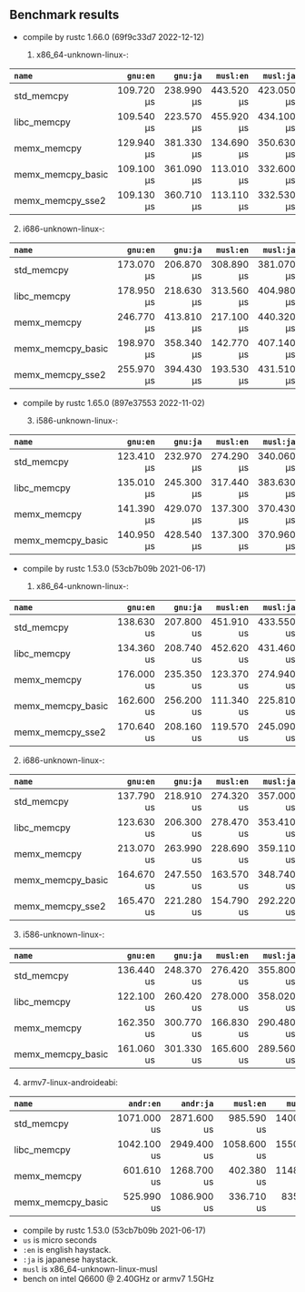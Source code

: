 ## Benchmark results

- compile by rustc 1.66.0 (69f9c33d7 2022-12-12)

  1. x86_64-unknown-linux-:

|         `name`          |  `gnu:en`   |  `gnu:ja`   |  `musl:en`  |  `musl:ja`  |
|:------------------------|------------:|------------:|------------:|------------:|
| std_memcpy              |  109.720 µs |  238.990 µs |  443.520 µs |  423.050 µs |
| libc_memcpy             |  109.540 µs |  223.570 µs |  455.920 µs |  434.100 µs |
| memx_memcpy             |  129.940 µs |  381.330 µs |  134.690 µs |  350.630 µs |
| memx_memcpy_basic       |  109.100 µs |  361.090 µs |  113.010 µs |  332.600 µs |
| memx_memcpy_sse2        |  109.130 µs |  360.710 µs |  113.110 µs |  332.530 µs |

  2. i686-unknown-linux-:

|         `name`          |  `gnu:en`   |  `gnu:ja`   |  `musl:en`  |  `musl:ja`  |
|:------------------------|------------:|------------:|------------:|------------:|
| std_memcpy              |  173.070 µs |  206.870 µs |  308.890 µs |  381.070 µs |
| libc_memcpy             |  178.950 µs |  218.630 µs |  313.560 µs |  404.980 µs |
| memx_memcpy             |  246.770 µs |  413.810 µs |  217.100 µs |  440.320 µs |
| memx_memcpy_basic       |  198.970 µs |  358.340 µs |  142.770 µs |  407.140 µs |
| memx_memcpy_sse2        |  255.970 µs |  394.430 µs |  193.530 µs |  431.510 µs |

- compile by rustc 1.65.0 (897e37553 2022-11-02)

  3. i586-unknown-linux-:

|         `name`          |  `gnu:en`   |  `gnu:ja`   |  `musl:en`  |  `musl:ja`  |
|:------------------------|------------:|------------:|------------:|------------:|
| std_memcpy              |  123.410 µs |  232.970 µs |  274.290 µs |  340.060 µs |
| libc_memcpy             |  135.010 µs |  245.300 µs |  317.440 µs |  383.630 µs |
| memx_memcpy             |  141.390 µs |  429.070 µs |  137.300 µs |  370.430 µs |
| memx_memcpy_basic       |  140.950 µs |  428.540 µs |  137.300 µs |  370.960 µs |


- compile by rustc 1.53.0 (53cb7b09b 2021-06-17)

  1. x86_64-unknown-linux-:

|         `name`          |  `gnu:en`   |  `gnu:ja`   |  `musl:en`  |  `musl:ja`  |
|:------------------------|------------:|------------:|------------:|------------:|
| std_memcpy              |  138.630 us |  207.800 us |  451.910 us |  433.550 us |
| libc_memcpy             |  134.360 us |  208.740 us |  452.620 us |  431.460 us |
| memx_memcpy             |  176.000 us |  235.350 us |  123.370 us |  274.940 us |
| memx_memcpy_basic       |  162.600 us |  256.200 us |  111.340 us |  225.810 us |
| memx_memcpy_sse2        |  170.640 us |  208.160 us |  119.570 us |  245.090 us |

  2. i686-unknown-linux-:

|         `name`          |  `gnu:en`   |  `gnu:ja`   |  `musl:en`  |  `musl:ja`  |
|:------------------------|------------:|------------:|------------:|------------:|
| std_memcpy              |  137.790 us |  218.910 us |  274.320 us |  357.000 us |
| libc_memcpy             |  123.630 us |  206.300 us |  278.470 us |  353.410 us |
| memx_memcpy             |  213.070 us |  263.990 us |  228.690 us |  359.110 us |
| memx_memcpy_basic       |  164.670 us |  247.550 us |  163.570 us |  348.740 us |
| memx_memcpy_sse2        |  165.470 us |  221.280 us |  154.790 us |  292.220 us |

  3. i586-unknown-linux-:

|         `name`          |  `gnu:en`   |  `gnu:ja`   |  `musl:en`  |  `musl:ja`  |
|:------------------------|------------:|------------:|------------:|------------:|
| std_memcpy              |  136.440 us |  248.370 us |  276.420 us |  355.800 us |
| libc_memcpy             |  122.100 us |  260.420 us |  278.000 us |  358.020 us |
| memx_memcpy             |  162.350 us |  300.770 us |  166.830 us |  290.480 us |
| memx_memcpy_basic       |  161.060 us |  301.330 us |  165.600 us |  289.560 us |

  4. armv7-linux-androideabi:

|         `name`          |  `andr:en`  |  `andr:ja`  |  `musl:en`  |  `musl:ja`  |
|:------------------------|------------:|------------:|------------:|------------:|
| std_memcpy              | 1071.000 us | 2871.600 us |  985.590 us | 1400.000 us |
| libc_memcpy             | 1042.100 us | 2949.400 us | 1058.600 us | 1550.600 us |
| memx_memcpy             |  601.610 us | 1268.700 us |  402.380 us | 1148.700 us |
| memx_memcpy_basic       |  525.990 us | 1086.900 us |  336.710 us |  835.900 us |


- compile by rustc 1.53.0 (53cb7b09b 2021-06-17)
- `us` is micro seconds
- `:en` is english haystack.
- `:ja` is japanese haystack.
- `musl` is x86_64-unknown-linux-musl
- bench on intel Q6600 @ 2.40GHz or armv7 1.5GHz
